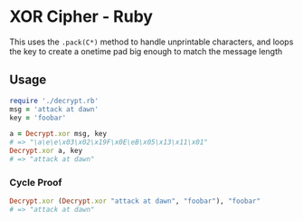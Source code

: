 # XOR Cipher - Ruby

This uses the `.pack(C*)` method to handle unprintable characters, and loops the key to create a onetime pad big enough to match the message length

## Usage

```ruby
require './decrypt.rb'
msg = 'attack at dawn'
key = 'foobar'

a = Decrypt.xor msg, key
# => "\a\e\e\x03\x02\x19F\x0E\eB\x05\x13\x11\x01"
Decrypt.xor a, key
# => "attack at dawn"
```

### Cycle Proof

```ruby
Decrypt.xor (Decrypt.xor "attack at dawn", "foobar"), "foobar"
# => "attack at dawn"
```
